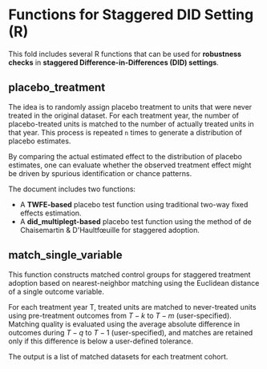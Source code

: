 # Functions for Staggered DID Setting (R)
This fold includes several R functions that can be used for **robustness checks** in **staggered Difference-in-Differences (DID) settings**.
## placebo_treatment
The idea is to randomly assign placebo treatment to units that were never treated in the original dataset. For each treatment year, the number of placebo-treated units is matched to the number of actually treated units in that year. This process is repeated `n` times to generate a distribution of placebo estimates.

By comparing the actual estimated effect to the distribution of placebo estimates, one can evaluate whether the observed treatment effect might be driven by spurious identification or chance patterns.

The document includes two functions:

- A **TWFE-based** placebo test function using traditional two-way fixed effects estimation.
- A **did_multiplegt-based** placebo test function using the method of de Chaisemartin & D'Haultfœuille for staggered adoption.

## match_single_variable
This function constructs matched control groups for staggered treatment adoption based on nearest-neighbor matching using the Euclidean distance of a single outcome variable. 

For each treatment year T, treated units are matched to never-treated units using pre-treatment outcomes from $T−k$ to $T−m$ (user-specified). Matching quality is evaluated using the average absolute difference in outcomes during $T−q$ to $T−1$ (user-specified), and matches are retained only if this difference is below a user-defined tolerance.

The output is a list of matched datasets for each treatment cohort.
